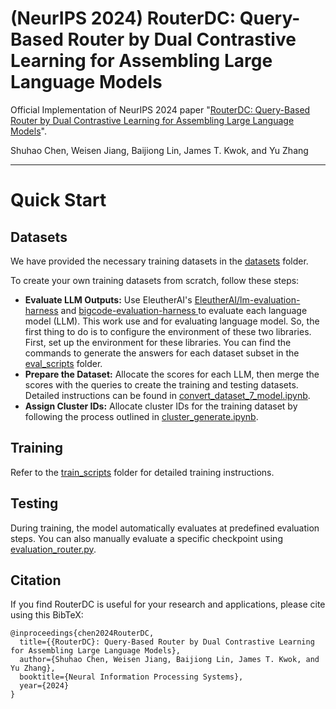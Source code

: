 # (NeurIPS 2024) RouterDC: Query-Based Router by Dual Contrastive Learning for Assembling Large Language Models

Official Implementation of NeurIPS 2024 paper "[RouterDC: Query-Based Router by Dual Contrastive Learning for Assembling Large Language Models](https://arxiv.org/abs/2409.19886)".

Shuhao Chen, Weisen Jiang, Baijiong Lin, James T. Kwok, and Yu Zhang

---

# Quick Start

## Datasets
We have provided the necessary training datasets in the [datasets](./datasets) folder.

To create your own training datasets from scratch, follow these steps:

- **Evaluate LLM Outputs:** Use EleutherAI's [EleutherAI/lm-evaluation-harness](https://github.com/EleutherAI/lm-evaluation-harness) and [bigcode-evaluation-harness
](https://github.com/bigcode-project/bigcode-evaluation-harness?tab=readme-ov-file#features) to evaluate each language model (LLM). This work use  and  for evaluating language model. So, the first thing to do is to configure the environment of these two libraries. First, set up the environment for these libraries. You can find the commands to generate the answers for each dataset subset in the [eval_scripts](./eval_scripts) folder.
- **Prepare the Dataset:** Allocate the scores for each LLM, then merge the scores with the queries to create the training and testing datasets. Detailed instructions can be found in [convert_dataset_7_model.ipynb](convert_dataset_7_model.ipynb).
- **Assign Cluster IDs:** Allocate cluster IDs for the training dataset by following the process outlined in [cluster_generate.ipynb](src/cluster_generate.ipynb).

## Training
Refer to the [train_scripts](train_scripts) folder for detailed training instructions.

## Testing
During training, the model automatically evaluates at predefined evaluation steps. 
You can also manually evaluate a specific checkpoint using [evaluation_router.py](evaluation_router.py).

## Citation
If you find RouterDC is useful for your research and applications, please cite using this BibTeX:

```
@inproceedings{chen2024RouterDC,
  title={{RouterDC}: Query-Based Router by Dual Contrastive Learning for Assembling Large Language Models},
  author={Shuhao Chen, Weisen Jiang, Baijiong Lin, James T. Kwok, and Yu Zhang},
  booktitle={Neural Information Processing Systems},
  year={2024}
}
```
